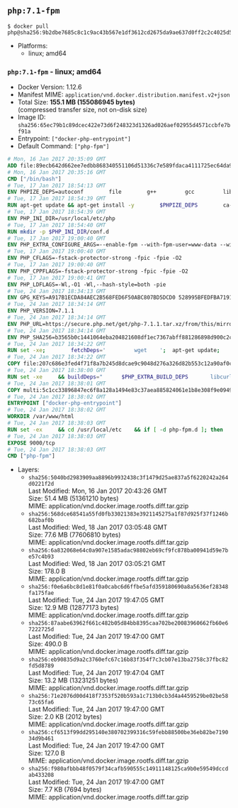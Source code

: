 ## `php:7.1-fpm`

```console
$ docker pull php@sha256:9b2dbe7685c8c1c9ac43b567e1df3612cd2675da9ae637d0ff2c2c4025d51e6d
```

-	Platforms:
	-	linux; amd64

### `php:7.1-fpm` - linux; amd64

-	Docker Version: 1.12.6
-	Manifest MIME: `application/vnd.docker.distribution.manifest.v2+json`
-	Total Size: **155.1 MB (155086945 bytes)**  
	(compressed transfer size, not on-disk size)
-	Image ID: `sha256:65ec79b1c89dcec422e73d6f248323d1326ad026aef02955d4571ccbfe7bf91a`
-	Entrypoint: `["docker-php-entrypoint"]`
-	Default Command: `["php-fpm"]`

```dockerfile
# Mon, 16 Jan 2017 20:35:09 GMT
ADD file:89ecb642d662ee7edbb868340551106d51336c7e589fdaca4111725ec64da957 in / 
# Mon, 16 Jan 2017 20:35:16 GMT
CMD ["/bin/bash"]
# Tue, 17 Jan 2017 18:54:13 GMT
ENV PHPIZE_DEPS=autoconf 		file 		g++ 		gcc 		libc-dev 		make 		pkg-config 		re2c
# Tue, 17 Jan 2017 18:54:39 GMT
RUN apt-get update && apt-get install -y 		$PHPIZE_DEPS 		ca-certificates 		curl 		libedit2 		libsqlite3-0 		libxml2 		xz-utils 	--no-install-recommends && rm -r /var/lib/apt/lists/*
# Tue, 17 Jan 2017 18:54:39 GMT
ENV PHP_INI_DIR=/usr/local/etc/php
# Tue, 17 Jan 2017 18:54:40 GMT
RUN mkdir -p $PHP_INI_DIR/conf.d
# Tue, 17 Jan 2017 19:00:40 GMT
ENV PHP_EXTRA_CONFIGURE_ARGS=--enable-fpm --with-fpm-user=www-data --with-fpm-group=www-data
# Tue, 17 Jan 2017 19:00:40 GMT
ENV PHP_CFLAGS=-fstack-protector-strong -fpic -fpie -O2
# Tue, 17 Jan 2017 19:00:40 GMT
ENV PHP_CPPFLAGS=-fstack-protector-strong -fpic -fpie -O2
# Tue, 17 Jan 2017 19:00:41 GMT
ENV PHP_LDFLAGS=-Wl,-O1 -Wl,--hash-style=both -pie
# Tue, 24 Jan 2017 18:34:13 GMT
ENV GPG_KEYS=A917B1ECDA84AEC2B568FED6F50ABC807BD5DCD0 528995BFEDFBA7191D46839EF9BA0ADA31CBD89E
# Tue, 24 Jan 2017 18:34:14 GMT
ENV PHP_VERSION=7.1.1
# Tue, 24 Jan 2017 18:34:14 GMT
ENV PHP_URL=https://secure.php.net/get/php-7.1.1.tar.xz/from/this/mirror PHP_ASC_URL=https://secure.php.net/get/php-7.1.1.tar.xz.asc/from/this/mirror
# Tue, 24 Jan 2017 18:34:14 GMT
ENV PHP_SHA256=b3565b0c1441064eba204821608df1ec7367abff881286898d900c2c2a5ffe70 PHP_MD5=65eef256f6e7104a05361939f5e23ada
# Tue, 24 Jan 2017 18:34:22 GMT
RUN set -xe; 		fetchDeps=' 		wget 	'; 	apt-get update; 	apt-get install -y --no-install-recommends $fetchDeps; 	rm -rf /var/lib/apt/lists/*; 		mkdir -p /usr/src; 	cd /usr/src; 		wget -O php.tar.xz "$PHP_URL"; 		if [ -n "$PHP_SHA256" ]; then 		echo "$PHP_SHA256 *php.tar.xz" | sha256sum -c -; 	fi; 	if [ -n "$PHP_MD5" ]; then 		echo "$PHP_MD5 *php.tar.xz" | md5sum -c -; 	fi; 		if [ -n "$PHP_ASC_URL" ]; then 		wget -O php.tar.xz.asc "$PHP_ASC_URL"; 		export GNUPGHOME="$(mktemp -d)"; 		for key in $GPG_KEYS; do 			gpg --keyserver ha.pool.sks-keyservers.net --recv-keys "$key"; 		done; 		gpg --batch --verify php.tar.xz.asc php.tar.xz; 		rm -r "$GNUPGHOME"; 	fi; 		apt-get purge -y --auto-remove $fetchDeps
# Tue, 24 Jan 2017 18:34:22 GMT
COPY file:207c686e3fed4f71f8a7b245d8dcae9c9048d276a326d82b553c12a90af0c0ca in /usr/local/bin/ 
# Tue, 24 Jan 2017 18:38:00 GMT
RUN set -xe 	&& buildDeps=" 		$PHP_EXTRA_BUILD_DEPS 		libcurl4-openssl-dev 		libedit-dev 		libsqlite3-dev 		libssl-dev 		libxml2-dev 	" 	&& apt-get update && apt-get install -y $buildDeps --no-install-recommends && rm -rf /var/lib/apt/lists/* 		&& export CFLAGS="$PHP_CFLAGS" 		CPPFLAGS="$PHP_CPPFLAGS" 		LDFLAGS="$PHP_LDFLAGS" 	&& docker-php-source extract 	&& cd /usr/src/php 	&& ./configure 		--with-config-file-path="$PHP_INI_DIR" 		--with-config-file-scan-dir="$PHP_INI_DIR/conf.d" 				--disable-cgi 				--enable-ftp 		--enable-mbstring 		--enable-mysqlnd 				--with-curl 		--with-libedit 		--with-openssl 		--with-zlib 				$PHP_EXTRA_CONFIGURE_ARGS 	&& make -j "$(nproc)" 	&& make install 	&& { find /usr/local/bin /usr/local/sbin -type f -executable -exec strip --strip-all '{}' + || true; } 	&& make clean 	&& docker-php-source delete 		&& apt-get purge -y --auto-remove -o APT::AutoRemove::RecommendsImportant=false $buildDeps
# Tue, 24 Jan 2017 18:38:01 GMT
COPY multi:5c1cc33896847ec6f8a128a1494e83c37aea885824061e1b8e308f9e09499956 in /usr/local/bin/ 
# Tue, 24 Jan 2017 18:38:02 GMT
ENTRYPOINT ["docker-php-entrypoint"]
# Tue, 24 Jan 2017 18:38:02 GMT
WORKDIR /var/www/html
# Tue, 24 Jan 2017 18:38:03 GMT
RUN set -ex 	&& cd /usr/local/etc 	&& if [ -d php-fpm.d ]; then 		sed 's!=NONE/!=!g' php-fpm.conf.default | tee php-fpm.conf > /dev/null; 		cp php-fpm.d/www.conf.default php-fpm.d/www.conf; 	else 		mkdir php-fpm.d; 		cp php-fpm.conf.default php-fpm.d/www.conf; 		{ 			echo '[global]'; 			echo 'include=etc/php-fpm.d/*.conf'; 		} | tee php-fpm.conf; 	fi 	&& { 		echo '[global]'; 		echo 'error_log = /proc/self/fd/2'; 		echo; 		echo '[www]'; 		echo '; if we send this to /proc/self/fd/1, it never appears'; 		echo 'access.log = /proc/self/fd/2'; 		echo; 		echo 'clear_env = no'; 		echo; 		echo '; Ensure worker stdout and stderr are sent to the main error log.'; 		echo 'catch_workers_output = yes'; 	} | tee php-fpm.d/docker.conf 	&& { 		echo '[global]'; 		echo 'daemonize = no'; 		echo; 		echo '[www]'; 		echo 'listen = [::]:9000'; 	} | tee php-fpm.d/zz-docker.conf
# Tue, 24 Jan 2017 18:38:03 GMT
EXPOSE 9000/tcp
# Tue, 24 Jan 2017 18:38:03 GMT
CMD ["php-fpm"]
```

-	Layers:
	-	`sha256:5040bd2983909aa8896b9932438c3f1479d25ae837a5f6220242a264d0221f2d`  
		Last Modified: Mon, 16 Jan 2017 20:43:26 GMT  
		Size: 51.4 MB (51361210 bytes)  
		MIME: application/vnd.docker.image.rootfs.diff.tar.gzip
	-	`sha256:568dce68541a55fd0fb33021383e3921145275a1f87d925f37f1246b682baf0b`  
		Last Modified: Wed, 18 Jan 2017 03:05:48 GMT  
		Size: 77.6 MB (77606810 bytes)  
		MIME: application/vnd.docker.image.rootfs.diff.tar.gzip
	-	`sha256:6a832068e64c0a907e1585adac98802eb69cf9fc878ba00941d59e7be57c4b93`  
		Last Modified: Wed, 18 Jan 2017 03:05:21 GMT  
		Size: 178.0 B  
		MIME: application/vnd.docker.image.rootfs.diff.tar.gzip
	-	`sha256:f0e6a6bc8d1e81f0a0cabc6d6ffbe5afd359180690a8a5636ef28348fa175fae`  
		Last Modified: Tue, 24 Jan 2017 19:47:05 GMT  
		Size: 12.9 MB (12877173 bytes)  
		MIME: application/vnd.docker.image.rootfs.diff.tar.gzip
	-	`sha256:87aabe63962f661c482b05d84bb8395caa702be20083960662fb60e67222725d`  
		Last Modified: Tue, 24 Jan 2017 19:47:00 GMT  
		Size: 490.0 B  
		MIME: application/vnd.docker.image.rootfs.diff.tar.gzip
	-	`sha256:eb90835d9a2c3760efc67c16b83f354f7c3cb07e13ba2758c37fbc82fd5d8789`  
		Last Modified: Tue, 24 Jan 2017 19:47:04 GMT  
		Size: 13.2 MB (13231251 bytes)  
		MIME: application/vnd.docker.image.rootfs.diff.tar.gzip
	-	`sha256:71e2076d00d418f7353f520b593a1c713b0cb3d4a4459529be02be5873c65fa6`  
		Last Modified: Tue, 24 Jan 2017 19:47:00 GMT  
		Size: 2.0 KB (2012 bytes)  
		MIME: application/vnd.docker.image.rootfs.diff.tar.gzip
	-	`sha256:cf6513f99dd295140e380702399316c59febb88500be36eb82be719034d9b461`  
		Last Modified: Tue, 24 Jan 2017 19:47:00 GMT  
		Size: 127.0 B  
		MIME: application/vnd.docker.image.rootfs.diff.tar.gzip
	-	`sha256:f980afbbb48f0579f34cafb590555c14911148125ca9b0e59549dccdab433208`  
		Last Modified: Tue, 24 Jan 2017 19:47:00 GMT  
		Size: 7.7 KB (7694 bytes)  
		MIME: application/vnd.docker.image.rootfs.diff.tar.gzip
